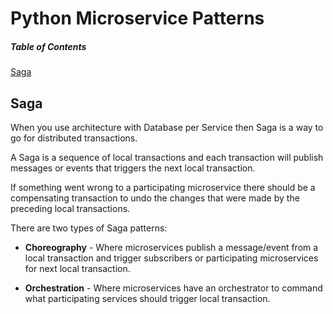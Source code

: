 # Python Microservice Patterns

##### Table of Contents
[Saga](#saga)

## Saga
When you use architecture with Database per Service then Saga is a way to go for distributed transactions.

A Saga is a sequence of local transactions and each transaction will publish messages or events that triggers the next local transaction.

If something went wrong to a participating microservice there should be a compensating transaction to undo the changes that were made by the preceding local transactions.

There are two types of Saga patterns:
- __Choreography__ - Where microservices publish a message/event from a local transaction and trigger subscribers or participating microservices for next local transaction.

- __Orchestration__ - Where microservices have an orchestrator to command what participating services should trigger local transaction.
